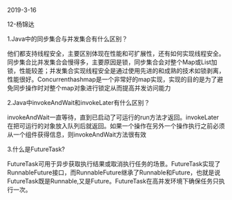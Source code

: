 2019-3-16

12-杨锦达

1.Java中的同步集合与并发集合有什么区别？

他们都支持线程安全，主要区别体现在性能和可扩展性，还有如何实现线程安全。同步集合比并发集合会慢得多，主要原因是锁，同步集合会对整个Map或List加锁，性能较差；并发集合实现线程安全是通过使用先进的和成熟的技术如锁剥离，性能很好。Concurrenthashmap是一个非常好的map实现，实现的目的是为了避免同步操作时对整个map对象进行锁定从而提高并发访问能力

2.Java中invokeAndWait和invokeLater有什么区别？

invokeAndWait一直等待，直到已启动了可运行的run方法才返回。invokeLater在把可运行的对象放入队列后就返回。如果一个操作在另外一个操作执行之前必须从一个组件获得信息，则invokeAndWait方法很有效

3.什么是FutureTask?

FutureTask可用于异步获取执行结果或取消执行任务的场景。FutureTask实现了RunnableFuture接口，而RunnableFuture继承了Runnable和Future，也就是说FutureTask既是Runnable,又是Future。FutureTask在高并发环境下确保任务只执行一次。